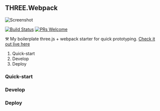 ## THREE.Webpack
![Screenshot](https://github.com/juniorxsound/THREE.Webpack/blob/master/docs/cover.jpg)

[![Build Status](https://travis-ci.com/juniorxsound/THREE.Webpack.svg?token=ztzi6EexNpaHGeSp1q8W&branch=master)](https://travis-ci.com/juniorxsound/THREE.Webpack)
[![PRs Welcome](https://img.shields.io/badge/PRs-welcome-brightgreen.svg?style=flat-square)](http://makeapullrequest.com)

⚒ My boilerplate three.js + webpack starter for quick prototyping. [Check it out live here](https://juniorxsound.github.io/THREE.Webpack/)
1. Quick-start
1. Develop
1. Deploy

### Quick-start

### Develop

### Deploy
